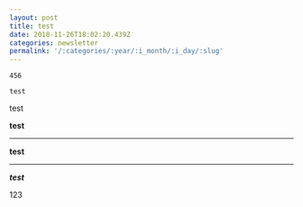 ```yaml
---
layout: post
title: test
date: 2018-11-26T18:02:20.439Z
categories: newsletter
permalink: '/:categories/:year/:i_month/:i_day/:slug'
---
```

`456`

```
test
```

test

**test**

- - -

**test**

- - -

**_test_**

123
